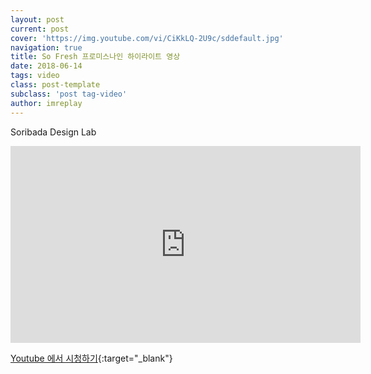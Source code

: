```yaml
---
layout: post
current: post
cover: 'https://img.youtube.com/vi/CiKkLQ-2U9c/sddefault.jpg'
navigation: true
title: So Fresh 프로미스나인 하이라이트 영상
date: 2018-06-14
tags: video
class: post-template
subclass: 'post tag-video'
author: imreplay
---
```


Soribada Design Lab


<iframe width="560" height="315" src="https://www.youtube.com/embed/CiKkLQ-2U9c?rel=0" frameborder="0" allow="autoplay; encrypted-media" allowfullscreen></iframe>


[Youtube 에서 시청하기](https://www.youtube.com/watch?v=CiKkLQ-2U9c){:target="_blank"}

